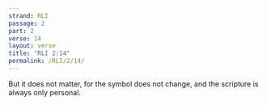 ```yaml
---
strand: RLI
passage: 2
part: 2
verse: 14
layout: verse
title: "RLI 2:14"
permalink: /RLI/2/14/
---
```

But it does not matter, for the symbol does not change, and the scripture is always only personal.
